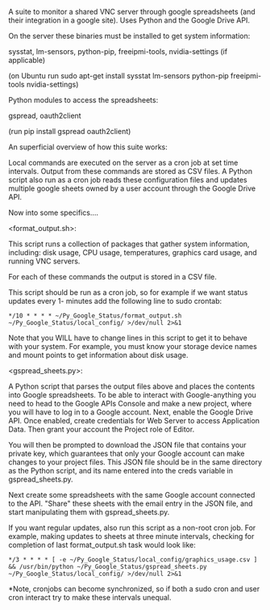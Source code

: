 A suite to monitor a shared VNC server through google spreadsheets (and their integration in a google site). Uses Python and the Google
Drive API. 

On the server these binaries must be installed to get system information:

sysstat, lm-sensors, python-pip, freeipmi-tools, nvidia-settings (if applicable)

(on Ubuntu run sudo apt-get install sysstat lm-sensors python-pip freeipmi-tools nvidia-settings)

Python modules to access the spreadsheets:

gspread, oauth2client

(run pip install gspread oauth2client)

An superficial overview of how this suite works:

Local commands are executed on the server as a cron job at set time intervals. Output from these commands are stored as CSV
files. A Python script also run as a cron job reads these configuration files and updates multiple google sheets owned by a user account
through the Google Drive API. 

Now into some specifics....

<format_output.sh>:

This script runs a collection of packages that gather system information, including: disk usage, CPU usage, temperatures, graphics card usage, and
running VNC servers. 

For each of these commands the output is stored in a CSV file. 

This script should be run as a cron job, so for example if we want status updates every 1- minutes add the following line
to sudo crontab:

	*/10 * * * * ~/Py_Google_Status/format_output.sh ~/Py_Google_Status/local_config/ >/dev/null 2>&1


Note that you WILL have to change lines in this script to get it to behave with your system. For example, you must know your storage device names
and mount points to get information about disk usage.

<gspread_sheets.py>:

A Python script that parses the output files above and places the contents into Google spreadsheets. To be able to interact
with Google-anything you need to head to the Google APIs Console and make a new project, where you will have to log in to a Google account. 
Next, enable the Google Drive API. Once enabled, create credentials for Web Server to access Application Data. Then grant your account the Project role
of Editor. 

You will then be prompted to download the JSON file that contains your private key, which guarantees that only your Google account
can make changes to your project files. This JSON file should be in the same directory as the Python script, and its name entered into the creds variable in 
gspread_sheets.py. 

Next create some spreadsheets with the same Google account connected to the API. "Share" these sheets with the email entry in the JSON file,
and start manipulating them with gspread_sheets.py.

If you want regular updates, also run this script as a non-root cron job. For example, making updates to sheets at three minute intervals, checking for completion of last format_output.sh task would look like:

	*/3 * * * * [ -e ~/Py_Google_Status/local_config/graphics_usage.csv ] && /usr/bin/python ~/Py_Google_Status/gspread_sheets.py ~/Py_Google_Status/local_config/ >/dev/null 2>&1

*Note, cronjobs can become synchronized, so if both a sudo cron and user cron interact try to make these intervals unequal.
















